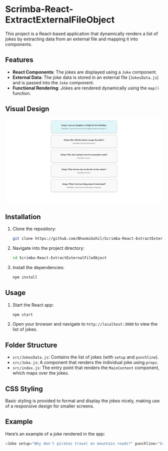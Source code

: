 # Scrimba-React-ExtractExternalFileObject

This project is a React-based application that dynamically renders a list of jokes by extracting data from an external file and mapping it into components.

## Features

- **React Components**: The jokes are displayed using a `Joke` component.
- **External Data**: The joke data is stored in an external file (`JokesData.js`) and is passed into the `Joke` component.
- **Functional Rendering**: Jokes are rendered dynamically using the `map()` function.

## Visual Design

![Index](Index.png)

## Installation

1. Clone the repository:
   ```bash
   git clone https://github.com/BhoomiGohil/Scrimba-React-ExtractExternalFileObject.git
   ```
2. Navigate into the project directory:
   ```bash
   cd Scrimba-React-ExtractExternalFileObject
   ```
3. Install the dependencies:
   ```bash
   npm install
   ```

## Usage

1. Start the React app:
   ```bash
   npm start
   ```
2. Open your browser and navigate to `http://localhost:3000` to view the list of jokes.

## Folder Structure

- `src/JokesData.js`: Contains the list of jokes (with `setup` and `punchline`).
- `src/Joke.js`: A component that renders the individual joke using `props`.
- `src/index.js`: The entry point that renders the `MainContent` component, which maps over the jokes.

## CSS Styling

Basic styling is provided to format and display the jokes nicely, making use of a responsive design for smaller screens.

## Example

Here’s an example of a joke rendered in the app:

```javascript
<Joke setup="Why don't pirates travel on mountain roads?" punchline="Scurvy." />
```
